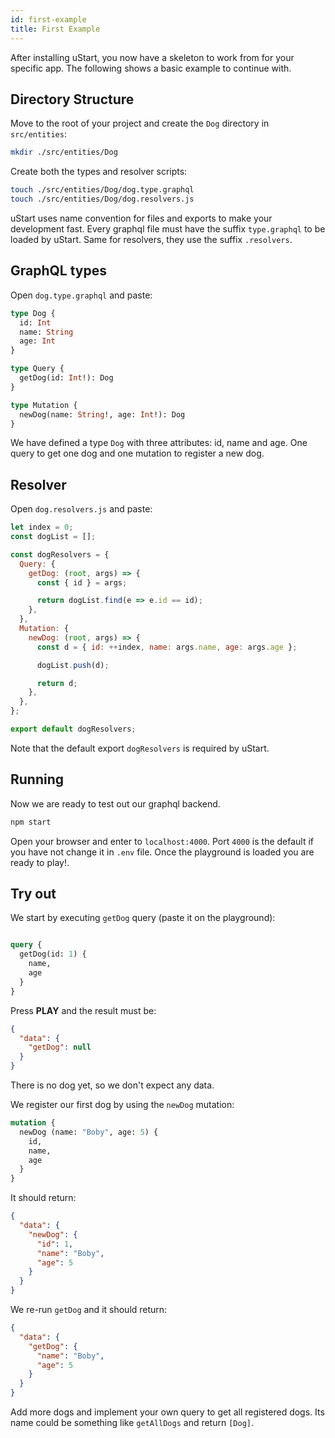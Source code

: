 ```yaml
---
id: first-example
title: First Example
---
```


After installing uStart, you now have a skeleton to work from for your specific app. The following shows a basic example to continue with.

## Directory Structure

Move to the root of your project and create the `Dog` directory in `src/entities`:

```bash
mkdir ./src/entities/Dog
```

Create both the types and resolver scripts:

```bash
touch ./src/entities/Dog/dog.type.graphql
touch ./src/entities/Dog/dog.resolvers.js
```

uStart uses name convention for files and exports to make your development fast. Every graphql file must have the suffix `type.graphql` to be loaded by uStart. Same for resolvers, they use the suffix `.resolvers`.

## GraphQL types

Open `dog.type.graphql` and paste:

```graphql
type Dog {
  id: Int
  name: String
  age: Int
}

type Query {
  getDog(id: Int!): Dog
}

type Mutation {
  newDog(name: String!, age: Int!): Dog
}
```

We have defined a type `Dog` with three attributes: id, name and age. One query to get one dog and one mutation to register a new dog.

## Resolver

Open `dog.resolvers.js` and paste:

```javascript
let index = 0;
const dogList = [];

const dogResolvers = {
  Query: {
    getDog: (root, args) => {
      const { id } = args;

      return dogList.find(e => e.id == id);
    },
  },
  Mutation: {
    newDog: (root, args) => {
      const d = { id: ++index, name: args.name, age: args.age };

      dogList.push(d);

      return d;
    },
  },
};

export default dogResolvers;
```

Note that the default export `dogResolvers` is required by uStart.

## Running

Now we are ready to test out our graphql backend.

```bash
npm start
```

Open your browser and enter to `localhost:4000`. Port `4000` is the default if you have not change it in `.env` file. Once the playground is loaded you are ready to play!.

## Try out

We start by executing `getDog` query (paste it on the playground):

```graphql

query {
  getDog(id: 1) {
    name,
    age
  }
}

```

Press **PLAY** and the result must be:
```json
{
  "data": {
    "getDog": null
  }
}
```

There is no dog yet, so we don't expect any data.

We register our first dog by using the `newDog` mutation:

```graphql
mutation {
  newDog (name: "Boby", age: 5) {
    id,
    name,
    age
  }
}
```

It should return:
```json
{
  "data": {
    "newDog": {
      "id": 1,
      "name": "Boby",
      "age": 5
    }
  }
}
```

We re-run `getDog` and it should return:
```json
{
  "data": {
    "getDog": {
      "name": "Boby",
      "age": 5
    }
  }
}
```

Add more dogs and implement your own query to get all registered dogs. Its name could be something like `getAllDogs` and return `[Dog]`.
